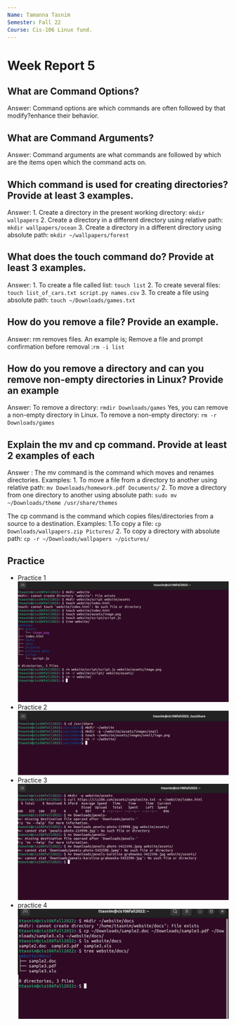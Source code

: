 ```yaml
---
Name: Tamanna Tasnim
Semester: Fall 22
Course: Cis-106 Linux fund.
---
```


# Week Report 5

## What are Command Options?
Answer: Command options are which commands are often followed by that modify?enhance their behavior.
## What are Command Arguments?
Answer: Command arguments are what commands are followed by which are the items open which the command acts on.
## Which command is used for creating directories? Provide at least 3 examples.
Answer: 1. Create a directory in the present working directory: `mkdir wallpapers`
        2. Create a directory in a different directory using relative path: `mkdir wallpapers/ocean`
        3. Create a directory in a different directory using absolute path: `mkdir ~/wallpapers/forest` 
## What does the touch command do? Provide at least 3 examples.
Answer: 1. To create a file called list: `touch list`
        2. To create several files: `touch list_of_cars.txt script.py names.csv`
        3. To create a file using absolute path: `touch ~/Downloads/games.txt`
## How do you remove a file? Provide an example.
Answer: rm removes files. An example is; Remove a file and prompt confirmation before removal :`rm -i list`
## How do you remove a directory and can you remove non-empty directories in Linux? Provide an example
Answer: To remove a directory: `rmdir Downloads/games`
Yes, you can remove a non-empty directory in Linux. To remove a non-empty directory: `rm -r Downloads/games`
## Explain the mv and cp command. Provide at least 2 examples of each
Answer : The mv command is the command which moves and renames directories.
Examples: 1. To move a file from a directory to another using relative path: `mv Downloads/homework.pdf Documents/`
          2. To move a directory from one directory to another using absolute path: `sudo mv ~/Downloads/theme /usr/share/themes`

The cp command is the command which copies files/directories from a source to a destination.
Examples: 1.To copy a file: `cp Downloads/wallpapers.zip Pictures/`
          2. To copy a directory with absolute path: `cp -r ~/Downloads/wallpapers ~/pictures/`

## Practice 
* Practice 1
  ![p1](p1.png)
* Practice 2
  ![p2](p2.png)
* Practice 3
  ![p3](p3.png)
* practice 4
  ![p4](p4.png)